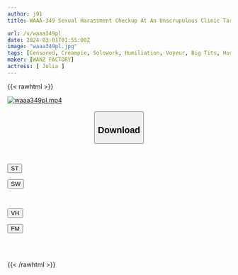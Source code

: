 ```yaml
---
author: j91
title: WAAA-349 Sexual Harassment Checkup At An Unscrupulous Clinic Targeting Office Ladies With Great Bodies And Big Breasts. 4K Close-up Of Private Parts, Obscene Palpation, Anesthesia, Rape, Aphrodisiac Creampie JULIA

url: /v/waaa349pl
date: 2024-03-01T01:55:00Z
image: "waaa349pl.jpg"
tags: [Censored, Creampie, Solowork, Humiliation, Voyeur, Big Tits, Hospital - Clinic	]
maker: [WANZ FACTORY]
actress: [ Julia ]
---
```



{{< rawhtml >}}

<div class="video" data-videoid="z10pwvO3gPSeQa">
    <a href="javascript:;">
        <img src="/v/waaa349pl/waaa349pl.jpg" width="WIDTH" height="HEIGHT" alt="waaa349pl.mp4" loading="lazy">
    </a>
</div>

<script type="text/javascript" src="https://j91.asia/asset/on-demand-st.js"></script>

<br>
  <link rel="stylesheet" href="https://j91.asia/asset/bs5.css">
  
  <center>
  <button class="btn btn-primary" type="button" data-bs-toggle="collapse" data-bs-target=".multi-collapse" aria-expanded="false" aria-controls="multiCollapseExample1 multiCollapseExample2"><h2>Download</h2></button></center>
</p>
<div class="row">
  <div class="col">
    <div class="collapse multi-collapse" id="multiCollapseExample1">
      <div class="card card-body">
	      	      <br>
<div class="buttons">  
<p><a href="https://streamtape.to/v/z10pwvO3gPSeQa" target="_blank"><button class="btn-hover color-3"><i class="fa fa-download"></i> ST</button></a></p>
<p><a href="https://cdnwish.com/47p3e2028xx7" target="_blank"><button class="btn-hover color-2"><i class="fa fa-download"></i> SW</button></a></p></div>
    </div>
  </div>
</div>
  <div class="col">
    <div class="collapse multi-collapse" id="multiCollapseExample2">
      <div class="card card-body">
	      <br>
<div class="buttons">
<p><a href="https://vidhidepro.com/f/qapak9nn69mv"><button class="btn-hover color-9"><i class="fa fa-download"></i> VH</button></a></p>
<p><a href="https://filemoon.sx/d/pxlpr4ze57yp"><button class="btn-hover color-8"><i class="fa fa-download"></i> FM</button></a></p></div>
<br><br>
      </div>
    </div>
  </div>
</div>

{{< /rawhtml >}}